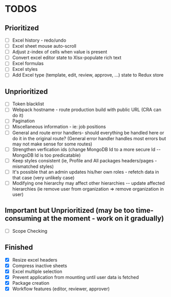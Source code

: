 # TODOS

## Prioritized

- [ ] Excel history - redo/undo
- [ ] Excel sheet mouse auto-scroll
- [ ] Adjust z-index of cells when value is present
- [ ] Convert excel editor state to Xlsx-populate rich text
- [ ] Excel formulas
- [ ] Excel styles
- [ ] Add Excel type (template, edit, review, approve, ...) state to Redux store

## Unprioritized

- [ ] Token blacklist
- [ ] Webpack hostname - route production build with public URL (CRA can do it)
- [ ] Pagination
- [ ] Miscellaneous information - ie: job positions
- [ ] General and route error handlers- should everything be handled here or do it in the original route? (General error handler handles most errors but may not make sense for some routes)
- [ ] Strengthen verfication ids (change MongoDB Id to a more secure Id -- MongoDB Id is too predicatable)
- [ ] Keep styles consistent (ie, Profile and All packages headers/pages - mismatched styles)
- [ ] It's possible that an admin updates his/her own roles - refetch data in that case (very unlikely case)
- [ ] Modifying one hierarchy may affect other hierarchies -- update affected hierarchies (ie remove user from organization => remove organization in user)

## Important but Unprioritized (may be too time-consuming at the moment - work on it gradually)

- [ ] Scope Checking

## Finished

- [x] Resize excel headers
- [x] Compress inactive sheets
- [x] Excel multiple selection
- [x] Prevent application from mounting until user data is fetched
- [x] Package creation
- [x] Workflow features (editor, reviewer, approver)